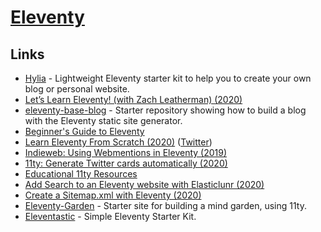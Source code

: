 # [Eleventy](https://www.11ty.dev/)

## Links

- [Hylia](https://github.com/hankchizljaw/hylia) - Lightweight Eleventy starter kit to help you to create your own blog or personal website.
- [Let’s Learn Eleventy! (with Zach Leatherman) (2020)](https://www.youtube.com/watch?v=j8mJrhhdHWc)
- [eleventy-base-blog](https://github.com/11ty/eleventy-base-blog) - Starter repository showing how to build a blog with the Eleventy static site generator.
- [Beginner's Guide to Eleventy](https://tatianamac.com/posts/beginner-eleventy-tutorial-parti/)
- [Learn Eleventy From Scratch (2020)](https://piccalil.li/course/learn-eleventy-from-scratch/) ([Twitter](https://twitter.com/piccalilli_/status/1249677873448923139))
- [Indieweb: Using Webmentions in Eleventy (2019)](https://mxb.dev/blog/using-webmentions-on-static-sites/)
- [11ty: Generate Twitter cards automatically (2020)](https://fettblog.eu/11ty-automatic-twitter-cards/)
- [Educational 11ty Resources](https://eleventythemes.com/learning-resources/)
- [Add Search to an Eleventy website with Elasticlunr (2020)](https://www.belter.io/eleventy-search/)
- [Create a Sitemap.xml with Eleventy (2020)](https://www.belter.io/eleventy-sitemap/)
- [Eleventy-Garden](https://github.com/b3u/eleventy-garden) - Starter site for building a mind garden, using 11ty.
- [Eleventastic](https://github.com/maxboeck/eleventastic) - Simple Eleventy Starter Kit.
